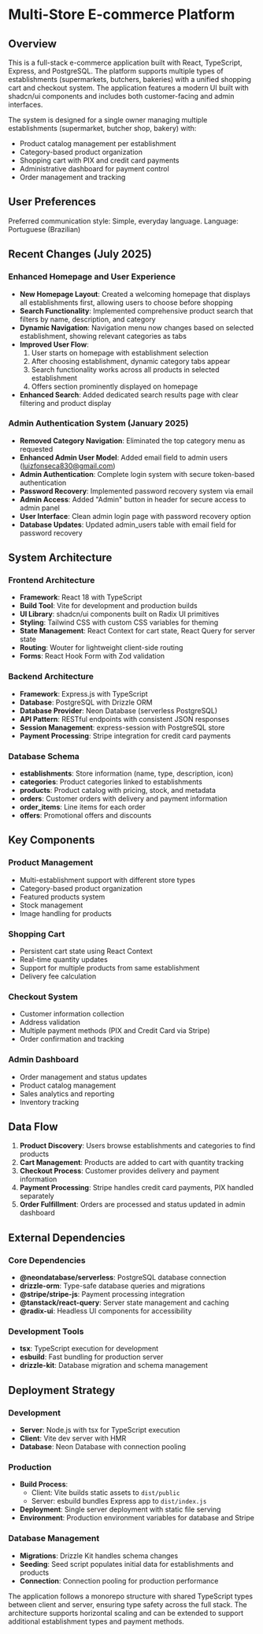 # Multi-Store E-commerce Platform

## Overview

This is a full-stack e-commerce application built with React, TypeScript, Express, and PostgreSQL. The platform supports multiple types of establishments (supermarkets, butchers, bakeries) with a unified shopping cart and checkout system. The application features a modern UI built with shadcn/ui components and includes both customer-facing and admin interfaces.

The system is designed for a single owner managing multiple establishments (supermarket, butcher shop, bakery) with:
- Product catalog management per establishment
- Category-based product organization
- Shopping cart with PIX and credit card payments
- Administrative dashboard for payment control
- Order management and tracking

## User Preferences

Preferred communication style: Simple, everyday language.
Language: Portuguese (Brazilian)

## Recent Changes (July 2025)

### Enhanced Homepage and User Experience
- **New Homepage Layout**: Created a welcoming homepage that displays all establishments first, allowing users to choose before shopping
- **Search Functionality**: Implemented comprehensive product search that filters by name, description, and category
- **Dynamic Navigation**: Navigation menu now changes based on selected establishment, showing relevant categories as tabs
- **Improved User Flow**: 
  1. User starts on homepage with establishment selection
  2. After choosing establishment, dynamic category tabs appear
  3. Search functionality works across all products in selected establishment
  4. Offers section prominently displayed on homepage
- **Enhanced Search**: Added dedicated search results page with clear filtering and product display

### Admin Authentication System (January 2025)
- **Removed Category Navigation**: Eliminated the top category menu as requested
- **Enhanced Admin User Model**: Added email field to admin users (luizfonseca830@gmail.com)
- **Admin Authentication**: Complete login system with secure token-based authentication
- **Password Recovery**: Implemented password recovery system via email
- **Admin Access**: Added "Admin" button in header for secure access to admin panel
- **User Interface**: Clean admin login page with password recovery option
- **Database Updates**: Updated admin_users table with email field for password recovery

## System Architecture

### Frontend Architecture
- **Framework**: React 18 with TypeScript
- **Build Tool**: Vite for development and production builds
- **UI Library**: shadcn/ui components built on Radix UI primitives
- **Styling**: Tailwind CSS with custom CSS variables for theming
- **State Management**: React Context for cart state, React Query for server state
- **Routing**: Wouter for lightweight client-side routing
- **Forms**: React Hook Form with Zod validation

### Backend Architecture
- **Framework**: Express.js with TypeScript
- **Database**: PostgreSQL with Drizzle ORM
- **Database Provider**: Neon Database (serverless PostgreSQL)
- **API Pattern**: RESTful endpoints with consistent JSON responses
- **Session Management**: express-session with PostgreSQL store
- **Payment Processing**: Stripe integration for credit card payments

### Database Schema
- **establishments**: Store information (name, type, description, icon)
- **categories**: Product categories linked to establishments
- **products**: Product catalog with pricing, stock, and metadata
- **orders**: Customer orders with delivery and payment information
- **order_items**: Line items for each order
- **offers**: Promotional offers and discounts

## Key Components

### Product Management
- Multi-establishment support with different store types
- Category-based product organization
- Featured products system
- Stock management
- Image handling for products

### Shopping Cart
- Persistent cart state using React Context
- Real-time quantity updates
- Support for multiple products from same establishment
- Delivery fee calculation

### Checkout System
- Customer information collection
- Address validation
- Multiple payment methods (PIX and Credit Card via Stripe)
- Order confirmation and tracking

### Admin Dashboard
- Order management and status updates
- Product catalog management
- Sales analytics and reporting
- Inventory tracking

## Data Flow

1. **Product Discovery**: Users browse establishments and categories to find products
2. **Cart Management**: Products are added to cart with quantity tracking
3. **Checkout Process**: Customer provides delivery and payment information
4. **Payment Processing**: Stripe handles credit card payments, PIX handled separately
5. **Order Fulfillment**: Orders are processed and status updated in admin dashboard

## External Dependencies

### Core Dependencies
- **@neondatabase/serverless**: PostgreSQL database connection
- **drizzle-orm**: Type-safe database queries and migrations
- **@stripe/stripe-js**: Payment processing integration
- **@tanstack/react-query**: Server state management and caching
- **@radix-ui**: Headless UI components for accessibility

### Development Tools
- **tsx**: TypeScript execution for development
- **esbuild**: Fast bundling for production server
- **drizzle-kit**: Database migration and schema management

## Deployment Strategy

### Development
- **Server**: Node.js with tsx for TypeScript execution
- **Client**: Vite dev server with HMR
- **Database**: Neon Database with connection pooling

### Production
- **Build Process**: 
  - Client: Vite builds static assets to `dist/public`
  - Server: esbuild bundles Express app to `dist/index.js`
- **Deployment**: Single server deployment with static file serving
- **Environment**: Production environment variables for database and Stripe

### Database Management
- **Migrations**: Drizzle Kit handles schema changes
- **Seeding**: Seed script populates initial data for establishments and products
- **Connection**: Connection pooling for production performance

The application follows a monorepo structure with shared TypeScript types between client and server, ensuring type safety across the full stack. The architecture supports horizontal scaling and can be extended to support additional establishment types and payment methods.